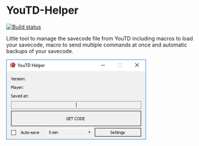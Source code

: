 # YouTD-Helper
[![Build status](https://ci.appveyor.com/api/projects/status/lq48ev6iad7q2r3b?svg=true)](https://ci.appveyor.com/project/MartinNielsenDev/youtd-helper)

Little tool to manage the savecode file from YouTD including macros to load your savecode, macro to send multiple commands at once and automatic backups of your savecode.

![demo image](https://raw.githubusercontent.com/MartinNielsenDev/YouTD-Helper/master/demo.png)

